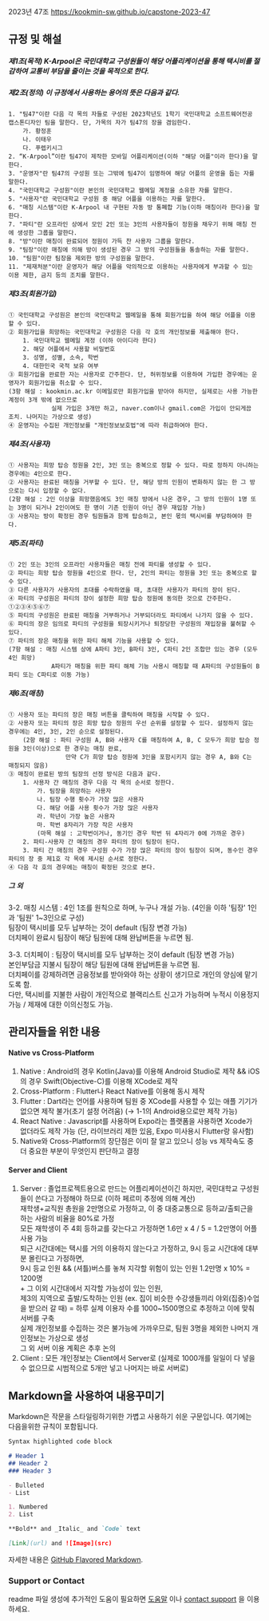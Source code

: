 2023년 47조  https://kookmin-sw.github.io/capstone-2023-47

## 규정 및 해설

##### 제1조(목적) K-Arpool은 국민대학교 구성원들이 해당 어플리케이션을 통해 택시비를 절감하여 교통비 부담을 줄이는 것을 목적으로 한다.

##### 제2조(정의) 이 규정에서 사용하는 용어의 뜻은 다음과 같다.
    1. "팀47"이란 다음 각 목의 자들로 구성된 2023학년도 1학기 국민대학교 소프트웨어전공 캡스톤디자인 팀을 말한다. 단, 가목의 자가 팀47의 장을 겸임한다.
        가. 황정훈
	    나. 이태우
	    다. 푸렙키시그
    2. “K-Arpool”이란 팀47이 제작한 모바일 어플리케이션(이하 "해당 어플"이라 한다)을 말한다.
    3. "운영자"란 팀47의 구성원 또는 그밖에 팀47이 임명하여 해당 어플의 운영을 돕는 자를 말한다.
    4. "국민대학교 구성원"이란 본인의 국민대학교 웹메일 계정을 소유한 자를 말한다.
    5. "사용자"란 국민대학교 구성원 중 해당 어플을 이용하는 자를 말한다.
    6. "매칭 시스템"이란 K-Arpool 내 구현된 자동 방 통폐합 기능(이하 매칭이라 한다)을 말한다.
    7. "파티"란 오프라인 상에서 모인 2인 또는 3인의 사용자들이 정원을 채우기 위해 매칭 전에 생성한 그룹을 말한다.
    8. "방"이란 매칭이 완료되어 정원이 가득 찬 사용자 그룹을 말한다.
	9. "팀장"이란 매칭에 의해 방이 생성된 경우 그 방의 구성원들을 통솔하는 자를 말한다.
	10. "팀원"이란 팀장을 제외한 방의 구성원을 말한다.
	11. "제재처분"이란 운영자가 해당 어플을 악의적으로 이용하는 사용자에게 부과할 수 있는 이용 제한, 금지 등의 조치를 말한다.

##### 제3조(회원가입)  
	① 국민대학교 구성원은 본인의 국민대학교 웹메일을 통해 회원가입을 하여 해당 어플을 이용할 수 있다.
	② 회원가입을 희망하는 국민대학교 구성원은 다음 각 호의 개인정보를 제출해야 한다.
	    1. 국민대학교 웹메일 계정 (이하 아이디라 한다)
	    2. 해당 어플에서 사용할 비밀번호
	    3. 성명, 성별, 소속, 학번
        4. 대한민국 국적 보유 여부
	③ 회원가입을 완료한 자는 사용자로 간주한다. 단, 허위정보를 이용하여 가입한 경우에는 운영자가 회원가입을 취소할 수 있다.
    (3항 해설 : kookmin.ac.kr 이메일로만 회원가입을 받아야 하지만, 실제로는 사용 가능한 계정이 3개 밖에 없으므로
                실제 가입은 3개만 하고, naver.com이나 gmail.com은 가입이 안되게끔 조치. 나머지는 가상으로 생성)
	④ 운영자는 수집된 개인정보를 "개인정보보호법"에 따라 취급하여야 한다.

##### 제4조(사용자)
	① 사용자는 희망 탑승 정원을 2인, 3인 또는 중복으로 정할 수 있다. 따로 정하지 아니하는 경우에는 4인으로 한다.
    ② 사용자는 완료된 매칭을 거부할 수 있다. 단, 해당 방의 인원이 변화하지 않는 한 그 방으로는 다시 입장할 수 없다.
    (2항 해설 : 2인 이상을 희망했음에도 3인 매칭 방에서 나온 경우, 그 방의 인원이 1명 또는 3명이 되거나 2인이여도 한 명이 기존 인원이 아닌 경우 재입장 가능)
    ③ 사용자는 방이 확정된 경우 팀원들과 함께 탑승하고, 본인 몫의 택시비를 부담하여야 한다.
    
##### 제5조(파티)
    ① 2인 또는 3인의 오프라인 사용자들은 매칭 전에 파티를 생성할 수 있다.
    ② 파티는 희망 탑승 정원을 4인으로 한다. 단, 2인의 파티는 정원을 3인 또는 중복으로 할 수 있다.
    ③ 다른 사용자가 사용자의 초대를 수락하였을 때, 초대한 사용자가 파티의 장이 된다.
    ④ 파티의 구성원은 파티의 장이 설정한 희망 탑승 정원에 동의한 것으로 간주한다. ①②③④⑤⑥⑦
    ⑤ 파티의 구성원은 완료된 매칭을 거부하거나 거부되더라도 파티에서 나가지 않을 수 있다.
    ⑥ 파티의 장은 임의로 파티의 구성원을 퇴장시키거나 퇴장당한 구성원의 재입장을 불허할 수 있다.
    ⑦ 파티의 장은 매칭을 위한 파티 해체 기능을 사용할 수 있다.
    (7항 해설 : 매칭 시스템 상에 A파티 3인, B파티 3인, C파티 2인 조합만 있는 경우 (모두 4인 희망)
                A파티가 매칭을 위한 파티 해체 기능 사용시 매칭할 때 A파티의 구성원들이 B파티 또는 C파티로 이동 가능)
    
##### 제6조(매칭)
    ① 사용자 또는 파티의 장은 매칭 버튼을 클릭하여 매칭을 시작할 수 있다.
    ② 사용자 또는 파티의 장은 희망 탑승 정원의 우선 순위를 설정할 수 있다. 설정하지 않는 경우에는 4인, 3인, 2인 순으로 설정된다.
        (2항 해설 : 파티 구성원 A, B와 사용자 C를 매칭하여 A, B, C 모두가 희망 탑승 정원을 3인(이상)으로 한 경우는 매칭 완료,
                    만약 C가 희망 탑승 정원에 3인을 포함시키지 않는 경우 A, B와 C는 매칭되지 않음)
    ③ 매칭이 완료된 방의 팀장의 선정 방식은 다음과 같다.
        1. 사용자 간 매칭의 경우 다음 각 목의 순서로 정한다.
            가. 팀장을 희망하는 사용자
            나. 팀장 수행 횟수가 가장 많은 사용자
            다. 해당 어플 사용 횟수가 가장 많은 사용자
            라. 학년이 가장 높은 사용자
            마. 학번 8자리가 가장 작은 사용자
            (마목 해설 : 고학번이거나, 동기인 경우 학번 뒤 4자리가 0에 가까운 경우)
        2. 파티-사용자 간 매칭의 경우 파티의 장이 팀장이 된다.
        3. 파티 간 매칭의 경우 구성원 수가 가장 많은 파티의 장이 팀장이 되며, 동수인 경우 파티의 장 중 제1호 각 목에 제시된 순서로 정한다.
    ④ 다음 각 호의 경우에는 매칭이 확정된 것으로 본다.
        
		


##### 그 외
3-2. 매칭 시스템 : 4인 1조를 원칙으로 하며, 누구나 개설 가능. (4인을 이하 '팀장' 1인과 '팀원' 1~3인으로 구성)  
                   팀장이 택시비를 모두 납부하는 것이 default (팀장 변경 가능)  
				   더치페이 완료시 팀장이 해당 팀원에 대해 완납버튼을 누르면 됨.  


3-3. 더치페이 : 팀장이 택시비를 모두 납부하는 것이 default (팀장 변경 가능)  
			    본인부담금 지불시 팀장이 해당 팀원에 대해 완납버튼을 누르면 됨.  
                더치페이를 강제하려면 금융정보를 받아와야 하는 상황이 생기므로 개인의 양심에 맡기도록 함.  
                다만, 택시비를 지불한 사람이 개인적으로 블랙리스트 신고가 가능하며 누적시 이용정지 가능 / 제재에 대한 이의신청도 가능.  

## 관리자들을 위한 내용

#### Native vs Cross-Platform
1. Native : Android의 경우 Kotlin(Java)를 이용해 Android Studio로 제작 && iOS의 경우 Swift(Objective-C)를 이용해 XCode로 제작
2. Cross-Platform : Flutter나 React Native를 이용해 동시 제작  
3. Flutter : Dart라는 언어를 사용하며 팀원 중 XCode를 사용할 수 있는 애플 기기가 없으면 제작 불가(초기 설정 어려움) (→ 1-1의 Android용으로만 제작 가능) 
4. React Native : Javascript를 사용하며 Expo라는 플랫폼을 사용하면 Xcode가 없더라도 제작 가능 (단, 라이브러리 제한 있음, Expo 미사용시 Flutter랑 유사함)  
5. Native와 Cross-Platform의 장단점은 이미 잘 알고 있으니 성능 vs 제작속도 중 더 중요한 부분이 무엇인지 판단하고 결정

#### Server and Client  
1. Server : 졸업프로젝트용으로 만드는 어플리케이션이긴 하지만, 국민대학교 구성원들이 쓴다고 가정해야 하므로 (이하 페르미 추정에 의해 계산)  
			  재학생+교직원 총원을 2만명으로 가정하고, 이 중 대중교통으로 등하교/출퇴근을 하는 사람의 비율을 80%로 가정  
			  모든 재학생이 주 4회 등하교를 갖는다고 가정하면 1.6만 x 4 / 5 = 1.2만명이 어플 사용 가능  
			  퇴근 시간대에는 택시를 거의 이용하지 않는다고 가정하고, 9시 등교 시간대에 대부분 몰린다고 가정하면,  
			  9시 등교 인원 && (셔틀)버스를 놓쳐 지각할 위험이 있는 인원 1.2만명 x 10% = 1200명  
			  + 그 이외 시간대에서 지각할 가능성이 있는 인원,  
			    제3의 지역으로 출발/도착하는 인원 (ex. 집이 비슷한 수강생들끼리 야외(집중)수업을 받으러 갈 때)
			  = 하루 실제 이용자 수를 1000~1500명으로 추정하고 이에 맞춰 서버를 구축  
			  실제 개인정보를 수집하는 것은 불가능에 가까우므로, 팀원 3명을 제외한 나머지 개인정보는 가상으로 생성  
			  그 외 서버 이용 계획은 추후 논의
2. Client : 모든 개인정보는 Client에서 Server로 (실제로 1000개를 일일이 다 넣을 수 없으므로 시범적으로 5개만 넣고 나머지는 바로 서버로)  



## Markdown을 사용하여 내용꾸미기

Markdown은 작문을 스타일링하기위한 가볍고 사용하기 쉬운 구문입니다. 여기에는 다음을위한 규칙이 포함됩니다.

```markdown
Syntax highlighted code block

# Header 1
## Header 2
### Header 3

- Bulleted
- List

1. Numbered
2. List

**Bold** and _Italic_ and `Code` text

[Link](url) and ![Image](src)
```

자세한 내용은 [GitHub Flavored Markdown](https://guides.github.com/features/mastering-markdown/).

### Support or Contact

readme 파일 생성에 추가적인 도움이 필요하면 [도움말](https://help.github.com/articles/about-readmes/) 이나 [contact support](https://github.com/contact) 을 이용하세요.
